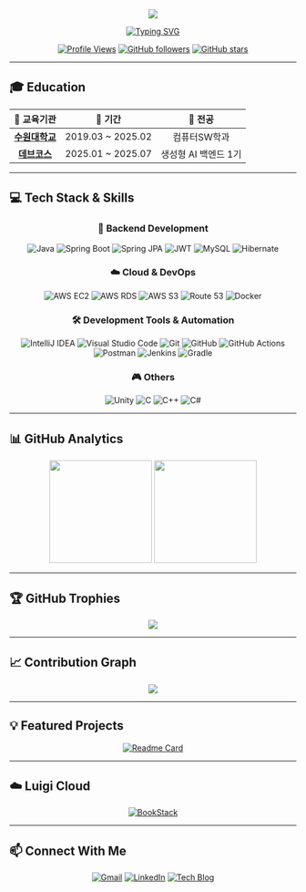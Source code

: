 <div align="center">
  <img src="https://capsule-render.vercel.app/api?type=waving&color=0:E34C26,10:DA5B0B,30:C6538C,75:3572A5,100:A371F7&height=200&section=header&text=It's%20Me!%20Luigi!&fontSize=45&fontAlignY=40&animation=twinkling&fontColor=ffffff&desc=Backend%20Developer%20&descAlignY=65&descAlign=50" />
</div>

<div align="center">
  
  [![Typing SVG](https://readme-typing-svg.herokuapp.com?font=Fira+Code&size=22&duration=3000&pause=1000&color=A371F7&center=true&vCenter=true&multiline=true&width=700&height=100&lines=Welcome+to+my+GitHub+Profile!+👋;Always+learning+and+growing+🚀)](https://git.io/typing-svg)

  [![Profile Views](https://komarev.com/ghpvc/?username=kjyy08&color=blueviolet&style=flat-square&label=Profile+Views)](https://github.com/kjyy08)
  [![GitHub followers](https://img.shields.io/github/followers/kjyy08?style=social)](https://github.com/kjyy08?tab=followers)
  [![GitHub stars](https://img.shields.io/github/stars/kjyy08?style=social)](https://github.com/kjyy08?tab=repositories)
  
</div>

---

## 🎓 Education

<div align="center">
  
  |                          🏫 **교육기관**                         |     📅 **기간**    |   🎯 **전공**   |
  | :---------------------------------------------------------: | :----------------: | :-----------: |
  | [**수원대학교**](https://www.suwon.ac.kr/index.html?menuno=1120) | 2019.03 ~ 2025.02 |    컴퓨터SW학과    |
  |            [**데브코스**](https://programmers.co.kr/)           | 2025.01 ~ 2025.07 | 생성형 AI 백엔드 1기 |
  
</div>

---

## 💻 Tech Stack & Skills

<div align="center">

### 🧠 Backend Development
![Java](https://img.shields.io/badge/Java-ED8B00?style=for-the-badge&logo=openjdk&logoColor=white)
![Spring Boot](https://img.shields.io/badge/Spring_Boot-6DB33F?style=for-the-badge&logo=spring-boot&logoColor=white)
![Spring JPA](https://img.shields.io/badge/Spring_JPA-6DB33F?style=for-the-badge&logo=spring&logoColor=white)
![JWT](https://img.shields.io/badge/JWT-000000?style=for-the-badge&logo=JSON%20web%20tokens&logoColor=white)
![MySQL](https://img.shields.io/badge/MySQL-4479A1?style=for-the-badge&logo=mysql&logoColor=white)
![Hibernate](https://img.shields.io/badge/Hibernate-59666C?style=for-the-badge&logo=Hibernate&logoColor=white)

### ☁️ Cloud & DevOps
![AWS EC2](https://img.shields.io/badge/AWS_EC2-FF9900?style=for-the-badge&logo=amazonec2&logoColor=white)
![AWS RDS](https://img.shields.io/badge/AWS_RDS-527FFF?style=for-the-badge&logo=amazonrds&logoColor=white)
![AWS S3](https://img.shields.io/badge/AWS_S3-569A31?style=for-the-badge&logo=amazons3&logoColor=white)
![Route 53](https://img.shields.io/badge/Route_53-8C4FFF?style=for-the-badge&logo=amazonroute53&logoColor=white)
![Docker](https://img.shields.io/badge/Docker-2496ED?style=for-the-badge&logo=docker&logoColor=white)

### 🛠 Development Tools & Automation
![IntelliJ IDEA](https://img.shields.io/badge/IntelliJ_IDEA-000000.svg?style=for-the-badge&logo=intellij-idea&logoColor=white)
![Visual Studio Code](https://img.shields.io/badge/VS_Code-0078D4?style=for-the-badge&logo=visual%20studio%20code&logoColor=white)
![Git](https://img.shields.io/badge/Git-F05032?style=for-the-badge&logo=git&logoColor=white)
![GitHub](https://img.shields.io/badge/GitHub-100000?style=for-the-badge&logo=github&logoColor=white)
![GitHub Actions](https://img.shields.io/badge/GitHub_Actions-2088FF?style=for-the-badge&logo=github-actions&logoColor=white)
![Postman](https://img.shields.io/badge/Postman-FF6C37?style=for-the-badge&logo=postman&logoColor=white)
![Jenkins](https://img.shields.io/badge/Jenkins-D24939?style=for-the-badge&logo=Jenkins&logoColor=white)
![Gradle](https://img.shields.io/badge/Gradle-02303A.svg?style=for-the-badge&logo=Gradle&logoColor=white)

### 🎮 Others
![Unity](https://img.shields.io/badge/Unity-000000?style=for-the-badge&logo=unity&logoColor=white)
![C](https://img.shields.io/badge/C-00599C?style=for-the-badge&logo=c&logoColor=white)
![C++](https://img.shields.io/badge/C++-00599C?style=for-the-badge&logo=c%2B%2B&logoColor=white)
![C#](https://img.shields.io/badge/C%23-239120?style=for-the-badge&logo=csharp&logoColor=white)

</div>

---

## 📊 GitHub Analytics

<div align="center">
  <img height="180em" src="https://github-readme-stats.vercel.app/api?username=kjyy08&show_icons=true&theme=tokyonight&include_all_commits=true&count_private=true&hide_border=true&bg_color=0d1117&title_color=58a6ff&text_color=c9d1d9&icon_color=79c0ff"/>
  <img height="180em" src="https://github-readme-stats.vercel.app/api/top-langs/?username=kjyy08&layout=compact&theme=tokyonight&hide_border=true&bg_color=0d1117&title_color=58a6ff&text_color=c9d1d9"/>
</div>

---

## 🏆 GitHub Trophies
<div align="center">
  <img src="https://github-profile-trophy.vercel.app/?username=kjyy08&theme=tokyonight&no-frame=true&no-bg=true&row=1&column=7" />
</div>

---

## 📈 Contribution Graph
<div align="center">
  <img src="https://github-readme-activity-graph.vercel.app/graph?username=kjyy08&theme=tokyo-night&bg_color=0d1117&color=79c0ff&line=58a6ff&point=c9d1d9&area=true&hide_border=true" />
</div>

---

## 💡 Featured Projects

<div align="center">
  
  [![Readme Card](https://github-readme-stats.vercel.app/api/pin/?username=kjyy08&repo=AIBE1-FinalProject-Team01-BE&theme=tokyonight&hide_border=true&bg_color=0d1117&title_color=58a6ff&text_color=c9d1d9&icon_color=79c0ff)](https://github.com/kjyy08/AIBE1-FinalProject-Team01-BE)
  
</div>

---

## ☁️ Luigi Cloud

<div align="center">
  
  [![BookStack](https://img.shields.io/badge/Wiki-blue?style=for-the-badge&logo=bookstack&logoColor=white)](https://wiki.luigi99.cloud/)
  
</div>

---

## 📫 Connect With Me

<div align="center">
  
  [![Gmail](https://img.shields.io/badge/Gmail-D14836?style=for-the-badge&logo=gmail&logoColor=white)](mailto:kjyy08@gmail.com)
  [![LinkedIn](https://img.shields.io/badge/LinkedIn-0077B5?style=for-the-badge&logo=linkedin&logoColor=white)](https://linkedin.com/in/kjyy08)
  [![Tech Blog](https://img.shields.io/badge/Tech_Blog-FF5722?style=for-the-badge&logo=blogger&logoColor=white)](https://velog.io/@kjyy08)
  
</div>


